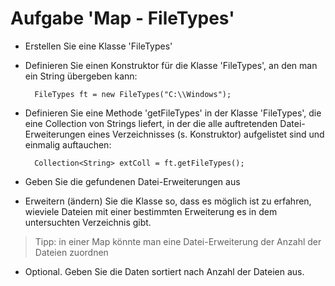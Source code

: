 # Aufgabe 'Map - FileTypes'

- Erstellen Sie eine Klasse 'FileTypes'


- Definieren Sie einen Konstruktor für die Klasse 'FileTypes', an den man ein String übergeben kann:

		FileTypes ft = new FileTypes("C:\\Windows");


- Definieren Sie eine Methode 'getFileTypes' in der Klasse 'FileTypes', die eine Collection von Strings liefert, in der die alle auftretenden Datei-Erweiterungen eines Verzeichnisses (s. Konstruktor) aufgelistet sind und einmalig auftauchen:

		Collection<String> extColl = ft.getFileTypes();


- Geben Sie die gefundenen Datei-Erweiterungen aus


- Erweitern (ändern) Sie die Klasse so, dass es möglich ist zu erfahren, wieviele Dateien mit einer bestimmten Erweiterung es in dem untersuchten Verzeichnis gibt.

> Tipp: in einer Map könnte man eine Datei-Erweiterung der Anzahl der Dateien zuordnen


- Optional. Geben Sie die Daten sortiert nach Anzahl der Dateien aus.
